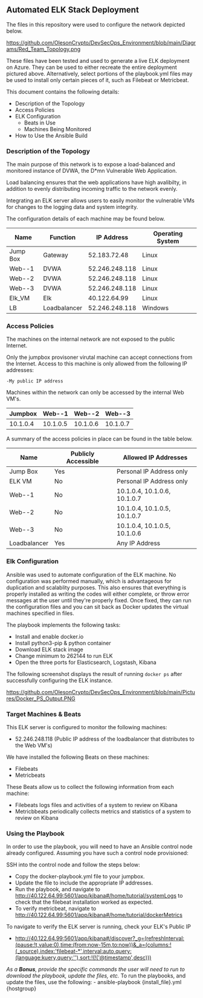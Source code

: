 ## Automated ELK Stack Deployment

The files in this repository were used to configure the network depicted below.

https://github.com/OlesonCrypto/DevSecOps_Environment/blob/main/Diagrams/Red_Team_Topology.png

These files have been tested and used to generate a live ELK deployment on Azure. They can be used to either recreate the entire deployment pictured above. Alternatively, select portions of the playbook.yml files may be used to install only certain pieces of it, such as Filebeat or Metricbeat.


This document contains the following details:
- Description of the Topology
- Access Policies
- ELK Configuration
  - Beats in Use
  - Machines Being Monitored
- How to Use the Ansible Build


### Description of the Topology

The main purpose of this network is to expose a load-balanced and monitored instance of DVWA, the D*mn Vulnerable Web Application.

Load balancing ensures that the web applications have high avalibilty, in addition to evenly distributing incoming traffic to the network evenly.

Integrating an ELK server allows users to easily monitor the vulnerable VMs for changes to the logging data and system integrity.

The configuration details of each machine may be found below.

| Name     | Function | IP Address | Operating System |
|----------|----------|------------|------------------|
| Jump Box | Gateway  | 52.183.72.48     | Linux |
| Web--1   | DVWA     | 52.246.248.118   | Linux |
| Web--2   | DVWA     | 52.246.248.118   | Linux |
| Web--3   | DVWA     | 52.246.248.118   | Linux |
| Elk_VM   | Elk      | 40.122.64.99     | Linux |
| LB | Loadbalancer   | 52.246.248.118  | Windows |

### Access Policies

The machines on the internal network are not exposed to the public Internet. 

Only the jumpbox provisoner virutal machine can accept connections from the Internet. Access to this machine is only allowed from the following IP addresses:

    -My public IP address

Machines within the network can only be accessed by the internal Web VM's.

| Jumpbox | Web--1 | Web--2 | Web--3 |
|---------|--------|--------|--------|
| 10.1.0.4 | 10.1.0.5 | 10.1.0.6 | 10.1.0.7 |

A summary of the access policies in place can be found in the table below.

| Name    | Publicly Accessible | Allowed IP Addresses |
|---------------------|-------|------------------------------|
| Jump Box          | Yes     | Personal IP Address only     |
| ELK VM            | No      | Personal IP Address only     |
| Web--1            | No      | 10.1.0.4, 10.1.0.6, 10.1.0.7 |
| Web--2            | No      | 10.1.0.4, 10.1.0.5, 10.1.0.7 |
| Web--3            | No      | 10.1.0.4, 10.1.0.5, 10.1.0.6 | 
| Loadbalancer      | Yes     | Any IP Address               |


### Elk Configuration

Ansible was used to automate configuration of the ELK machine. No configuration was performed manually, which is advantageous for duplication and scalablity purposes. This also ensures that everything is properly installed as writing the codes will either complete, or throw error messages at the user until they're properly fixed. Once fixed, they can run the configuration files and you can sit back as Docker updates the virtual machines specified in files.

The playbook implements the following tasks:
* Install and enable docker.io
* Install python3-pip & python container
* Download ELK stack image
* Change minimum to 262144 to run ELK
* Open the three ports for Elasticsearch, Logstash, Kibana

The following screenshot displays the result of running `docker ps` after successfully configuring the ELK instance.

https://github.com/OlesonCrypto/DevSecOps_Environment/blob/main/Pictures/Docker_PS_Output.PNG

### Target Machines & Beats
This ELK server is configured to monitor the following machines:
- 52.246.248.118 (Public IP address of the loadbalancer that distributes to the Web VM's)

We have installed the following Beats on these machines:
* Filebeats
* Metricbeats

These Beats allow us to collect the following information from each machine:
* Filebeats logs files and activities of a system to review on Kibana
* Metricbbeats periodically collects metrics and statistics of a system to review on Kibana

### Using the Playbook
In order to use the playbook, you will need to have an Ansible control node already configured. Assuming you have such a control node provisioned: 

SSH into the control node and follow the steps below:
- Copy the docker-playbook.yml file to your jumpbox.
- Update the file to include the appropriate IP addresses.
- Run the playbook, and navigate to http://40.122.64.99:5601/app/kibana#/home/tutorial/systemLogs to check that the filebeat installation worked as expected.
- To verify metricbeat, navigate to http://40.122.64.99:5601/app/kibana#/home/tutorial/dockerMetrics

To navigate to verify the ELK server is running, check your ELK's Public IP
  * http://40.122.64.99:5601/app/kibana#/discover?_g=(refreshInterval:(pause:!t,value:0),time:(from:now-15m,to:now))&_a=(columns:!(_source),index:'filebeat-*',interval:auto,query:(language:kuery,query:''),sort:!(!('@timestamp',desc)))
  
_As a **Bonus**, provide the specific commands the user will need to run to download the playbook, update the files, etc._
To run the playbooks, and update the files, use the following: 
    - ansible-playbook {install_file}.yml {hostgroup}
